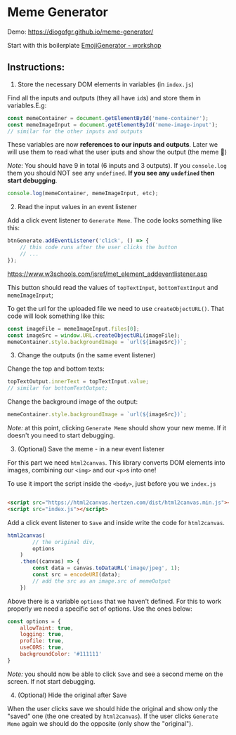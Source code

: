 # Meme Generator

Demo: https://diogofgr.github.io/meme-generator/

Start with this boilerplate [EmojiGenerator - workshop](https://codepen.io/diogofgr/pen/PvdXeM "A CodePen by diogofgr")

## Instructions:

1. Store the necessary DOM elements in variables (in `index.js`)

Find all the inputs and outputs (they all have `id`s) and store them in variables.E.g:
```javascript
const memeContainer = document.getElementById('meme-container');
const memeImageInput = document.getElementById('meme-image-input');
// similar for the other inputs and outputs
```
These variables are now **references to our inputs and outputs**. Later we will use them to read what the user iputs and show the output (the meme 🎉)

*Note*: You should have 9 in total (6 inputs and 3 outputs). If you `console.log` them you should NOT see any `undefined`. **If you see any `undefined` then start debugging**.
```javascript
console.log(memeContainer, memeImageInput, etc);
```  

2. Read the input values in an event listener

Add a click event listener to `Generate Meme`. The code looks something like this:
```javascript
btnGenerate.addEventListener('click', () => {
    // this code runs after the user clicks the button
    // ...
});
```
https://www.w3schools.com/jsref/met_element_addeventlistener.asp

This button should read the values of `topTextInput`, `bottomTextInput` and `memeImageInput`;

To get the url for the uploaded file we need to use `createObjectURL()`. That code will look something like this:
```javascript
const imageFile = memeImageInput.files[0];
const imageSrc = window.URL.createObjectURL(imageFile);
memeContainer.style.backgroundImage = `url(${imageSrc})`;
```
3. Change the outputs (in the same event listener)

Change the top and bottom texts:
```javascript
topTextOutput.innerText = topTextInput.value;
// similar for bottomTextOutput;
```

Change the background image of the output:
```javascript
memeContainer.style.backgroundImage = `url(${imageSrc})`;
```
*Note:* at this point, clicking `Generate Meme` should show your new meme. If it doesn't you need to start debugging.

3. (Optional) Save the meme - in a new event listener

For this part we need `html2canvas`. This library converts DOM elements into images, combining our `<img>` and our `<p>`s into one!

To use it import the script inside the `<body>`, just before you we `index.js`
```html

<script src="https://html2canvas.hertzen.com/dist/html2canvas.min.js"></script>
<script src="index.js"></script>
```
Add a click event listener to `Save` and inside write the code for `html2canvas`.

```javascript
html2canvas(
        // the original div,
        options
    )
    .then((canvas) => {
        const data = canvas.toDataURL('image/jpeg', 1);
        const src = encodeURI(data);
        // add the src as an image.src of memeOutput
    })
``` 

Above there is a variable `options` that we haven't defined. For this to work properly we need a specific set of options. Use the ones below:
```javascript
const options = {
    allowTaint: true,
    logging: true,
    profile: true,
    useCORS: true,
    backgroundColor: '#111111'
}
```
*Note:* you should now be able to click `Save` and see a second meme on the screen. If not start debugging.

4. (Optional) Hide the original after Save

When the user clicks save we should hide the original and show only the "saved" one (the one created by `html2canvas`). If the user clicks `Generate Meme` again we should do the opposite (only show the "original").